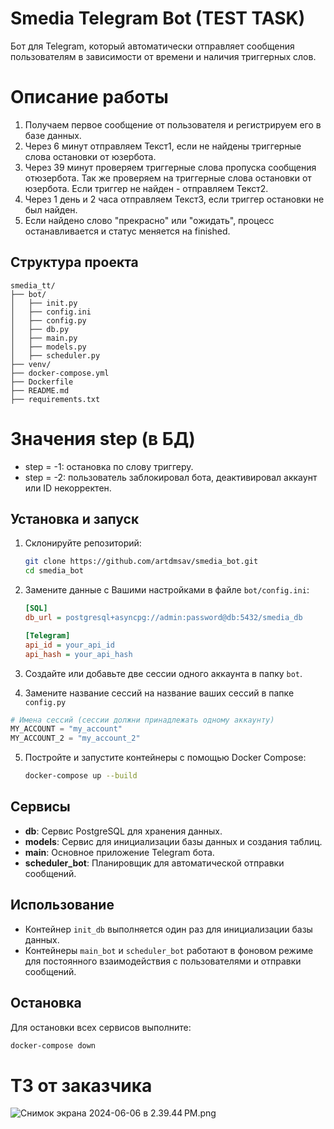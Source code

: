 
# Smedia Telegram Bot (TEST TASK)

Бот для Telegram, который автоматически отправляет сообщения пользователям в зависимости от времени и наличия триггерных слов.

# Описание работы

1. Получаем первое сообщение от пользователя и регистрируем его в базе данных.
2. Через 6 минут отправляем Текст1, если не найдены триггерные слова остановки от юзербота.
3. Через 39 минут проверяем триггерные слова пропуска сообщения отюзербота. Так же проверяем на триггерные слова остановки от юзербота. Если триггер не найден - отправляем Текст2. 
4. Через 1 день и 2 часа отправляем Текст3, если триггер остановки не был найден.
5. Если найдено слово "прекрасно" или "ожидать", процесс останавливается и статус меняется на finished.


## Структура проекта

````
smedia_tt/
├── bot/
│   ├── init.py
│   ├── config.ini
│   ├── config.py
│   ├── db.py
│   ├── main.py
│   ├── models.py
│   ├── scheduler.py
├── venv/
├── docker-compose.yml
├── Dockerfile
├── README.md
├── requirements.txt
````

# Значения step (в БД)
- step = -1: остановка по слову триггеру.     
- step = -2: пользователь заблокировал бота, деактивировал аккаунт или ID некорректен.



## Установка и запуск

1. Склонируйте репозиторий:
    ```sh
    git clone https://github.com/artdmsav/smedia_bot.git
    cd smedia_bot
    ```

2. Замените данные с Вашими настройками в файле `bot/config.ini`:
    ```ini
    [SQL]
    db_url = postgresql+asyncpg://admin:password@db:5432/smedia_db

    [Telegram]
    api_id = your_api_id
    api_hash = your_api_hash
    ```
3. Создайте или добавьте две сессии одного аккаунта в папку `bot`. 
4. Замените название сессий на название ваших сессий в папке `config.py`
```python
# Имена сессий (сессии должни принадлежать одному аккаунту)
MY_ACCOUNT = "my_account"
MY_ACCOUNT_2 = "my_account_2"
```
5. Постройте и запустите контейнеры с помощью Docker Compose:
    ```sh
    docker-compose up --build
    ```

## Сервисы

- **db**: Сервис PostgreSQL для хранения данных.
- **models**: Сервис для инициализации базы данных и создания таблиц.
- **main**: Основное приложение Telegram бота.
- **scheduler_bot**: Планировщик для автоматической отправки сообщений.

## Использование

- Контейнер `init_db` выполняется один раз для инициализации базы данных.
- Контейнеры `main_bot` и `scheduler_bot` работают в фоновом режиме для постоянного взаимодействия с пользователями и отправки сообщений.

## Остановка

Для остановки всех сервисов выполните:
```sh
docker-compose down
```

# ТЗ от заказчика

![Снимок экрана 2024-06-06 в 2.39.44 PM.png](..%2F..%2FDesktop%2F%D0%A1%D0%BD%D0%B8%D0%BC%D0%BE%D0%BA%20%D1%8D%D0%BA%D1%80%D0%B0%D0%BD%D0%B0%202024-06-06%20%D0%B2%202.39.44%E2%80%AFPM.png)



